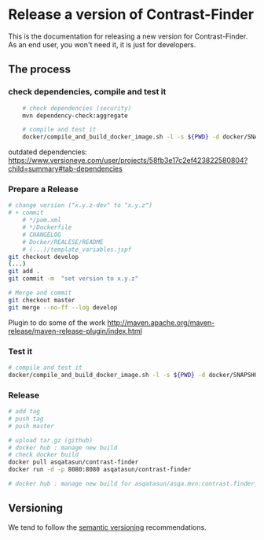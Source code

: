 # Release a version of Contrast-Finder

This is the documentation for releasing a new version for Contrast-Finder.
As an end user, you won't need it, it is just for developers.

## The process

### check dependencies, compile and test it
```bash
    # check dependencies (security)
    mvn dependency-check:aggregate  

    # compile and test it
    docker/compile_and_build_docker_image.sh -l -s ${PWD} -d docker/SNAPSHOT-local_from-Ubuntu

```

outdated dependencies:
https://www.versioneye.com/user/projects/58fb3e17c2ef423822580804?child=summary#tab-dependencies
 
### Prepare a Release
```bash
# change version ("x.y.z-dev" to "x.y.z")
# + commit
    # */pom.xml
    # */Dockerfile
    # CHANGELOG
    # Docker/REALESE/README
    # (...)/template_variables.jspf
git checkout develop
(...)
git add .
git commit -m  "set version to x.y.z"  

# Merge and commit
git checkout master
git merge --no-ff --log develop 
```
 
Plugin to do some of the work
http://maven.apache.org/maven-release/maven-release-plugin/index.html
 
### Test it
```bash
# compile and test it
docker/compile_and_build_docker_image.sh -l -s ${PWD} -d docker/SNAPSHOT-local_from-Ubuntu
```
 
### Release
```bash
# add tag
# push tag
# push master

# upload tar.gz (github)
# docker hub : manage new build
# check docker build
docker pull asqatasun/contrast-finder 
docker run -d -p 8080:8080 asqatasun/contrast-finder

# docker hub : manage new build for asqatasun/asqa.mvn:contrast.finder_jdk*
```
 

## Versioning

We tend to follow the [semantic versioning](http://semver.org/) recommendations.